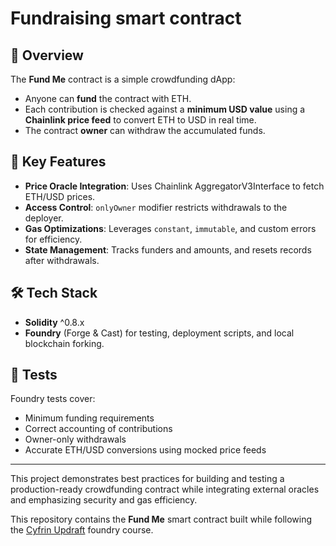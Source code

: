 # Fundraising smart contract

## 📜 Overview

The **Fund Me** contract is a simple crowdfunding dApp:

* Anyone can **fund** the contract with ETH.
* Each contribution is checked against a **minimum USD value** using a **Chainlink price feed** to convert ETH to USD in real time.
* The contract **owner** can withdraw the accumulated funds.

## 🧩 Key Features

* **Price Oracle Integration**: Uses Chainlink AggregatorV3Interface to fetch ETH/USD prices.
* **Access Control**: `onlyOwner` modifier restricts withdrawals to the deployer.
* **Gas Optimizations**: Leverages `constant`, `immutable`, and custom errors for efficiency.
* **State Management**: Tracks funders and amounts, and resets records after withdrawals.

## 🛠 Tech Stack

* **Solidity** ^0.8.x
* **Foundry** (Forge & Cast) for testing, deployment scripts, and local blockchain forking.

## 🧪 Tests

Foundry tests cover:

* Minimum funding requirements
* Correct accounting of contributions
* Owner-only withdrawals
* Accurate ETH/USD conversions using mocked price feeds

---

This project demonstrates best practices for building and testing a production-ready crowdfunding contract while integrating external oracles and emphasizing security and gas efficiency.

This repository contains the **Fund Me** smart contract built while following the [Cyfrin Updraft](https://updraft.cyfrin.io/) foundry course.
